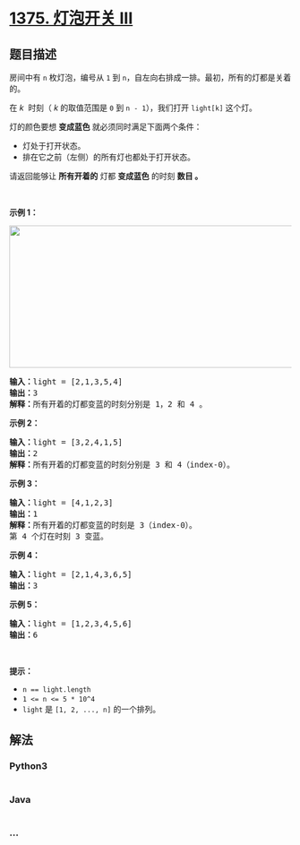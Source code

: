 # [1375. 灯泡开关 III](https://leetcode-cn.com/problems/bulb-switcher-iii)

## 题目描述
<!-- 这里写题目描述 -->
<p>房间中有 <code>n</code> 枚灯泡，编号从 <code>1</code> 到 <code>n</code>，自左向右排成一排。最初，所有的灯都是关着的。</p>

<p>在 <em>k</em>&nbsp; 时刻（ <em>k</em> 的取值范围是 <code>0</code> 到 <code>n - 1</code>），我们打开 <code>light[k]</code> 这个灯。</p>

<p>灯的颜色要想 <strong>变成蓝色</strong> 就必须同时满足下面两个条件：</p>

<ul>
	<li>灯处于打开状态。</li>
	<li>排在它之前（左侧）的所有灯也都处于打开状态。</li>
</ul>

<p>请返回能够让 <strong>所有开着的</strong> 灯都 <strong>变成蓝色</strong> 的时刻 <strong>数目 。</strong></p>

<p>&nbsp;</p>

<p><strong>示例 1：</strong></p>

<p><img alt="" src="https://assets.leetcode-cn.com/aliyun-lc-upload/uploads/2020/03/08/sample_2_1725.png" style="height: 254px; width: 575px;"></p>

<pre><strong>输入：</strong>light = [2,1,3,5,4]
<strong>输出：</strong>3
<strong>解释：</strong>所有开着的灯都变蓝的时刻分别是 1，2 和 4 。
</pre>

<p><strong>示例 2：</strong></p>

<pre><strong>输入：</strong>light = [3,2,4,1,5]
<strong>输出：</strong>2
<strong>解释：</strong>所有开着的灯都变蓝的时刻分别是 3 和 4（index-0）。
</pre>

<p><strong>示例 3：</strong></p>

<pre><strong>输入：</strong>light = [4,1,2,3]
<strong>输出：</strong>1
<strong>解释：</strong>所有开着的灯都变蓝的时刻是 3（index-0）。
第 4 个灯在时刻 3 变蓝。
</pre>

<p><strong>示例 4：</strong></p>

<pre><strong>输入：</strong>light = [2,1,4,3,6,5]
<strong>输出：</strong>3
</pre>

<p><strong>示例 5：</strong></p>

<pre><strong>输入：</strong>light = [1,2,3,4,5,6]
<strong>输出：</strong>6
</pre>

<p>&nbsp;</p>

<p><strong>提示：</strong></p>

<ul>
	<li><code>n ==&nbsp;light.length</code></li>
	<li><code>1 &lt;= n &lt;= 5 * 10^4</code></li>
	<li><code>light</code> 是 <code>[1, 2, ..., n]</code> 的一个排列。</li>
</ul>



## 解法
<!-- 这里可写通用的实现逻辑 -->


<!-- tabs:start -->

### **Python3**
<!-- 这里可写当前语言的特殊实现逻辑 -->

```python

```

### **Java**
<!-- 这里可写当前语言的特殊实现逻辑 -->

```java

```

### **...**
```

```

<!-- tabs:end -->